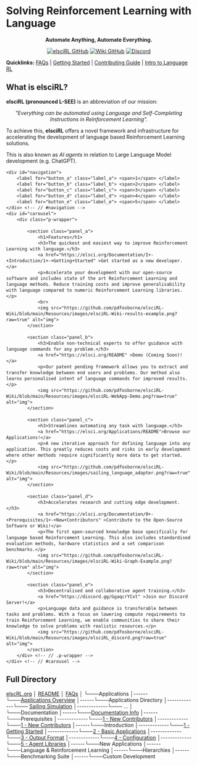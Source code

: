 # Solving Reinforcement Learning with Language

<div align="center">

**Automate Anything, Automate Everything.**

</div>

<div align="center">

<a href="https://github.com/pdfosborne/elsciRL">![elsciRL GitHub](https://img.shields.io/github/watchers/pdfosborne/elsciRL?style=for-the-badge&logo=github&label=elsciRL&link=https%3A%2F%2Fgithub.com%2Fpdfosborne%2FelsciRL)</a> <a href="https://github.com/pdfosborne/elsciRL-Wiki">![Wiki GitHub](https://img.shields.io/github/watchers/pdfosborne/elsciRL-Wiki?style=for-the-badge&logo=github&label=elsciRL-Wiki&link=https%3A%2F%2Fgithub.com%2Fpdfosborne%2FelsciRL-Wiki)</a> <a href="https://discord.gg/GgaqcrYCxt">![Discord](https://img.shields.io/discord/1310579689315893248?style=for-the-badge&logo=discord&label=Discord&link=https%3A%2F%2Fdiscord.com%2Fchannels%2F1184202186469683200%2F1184202186998173878)</a>

</div>

**Quicklinks:**  [FAQs](<./FAQs.md>) | [Getting Started](<./Documentation/I - Introduction/1 - Getting Started.md>) | [Contributing Guide](<./Documentation/0 - Prerequisites/1 - New Contributors.md>) | [Intro to Language RL](<./Documentation/III - Language RL/1 - Introduction to Language RL.md>)


## What is elsciRL?

**elsciRL (pronounced L-SEE)** is an abbreviation of our mission: 

<div align="center">
 <i>"Everything can be automated using Language and Self-Completing Instructions in Reinforcement Learning".</i>
</div>

To achieve this, **elsciRL** offers a novel framework and infrastructure for accelerating the development of language based Reinforcement Learning solutions.

This is also known as *AI agents* in relation to Large Language Model development (e.g. ChatGPT).

<div id="container"> <!-- // The following are html snippets used for the website but may not display well in raw markdown format, to view them please visit https://elsci.org. -->
    <input hidden type="radio" name="carousel-control" id="button_a" checked/>
    <input hidden type="radio" name="carousel-control" id="button_b"/>
    <input hidden type="radio" name="carousel-control" id="button_c"/>
    <input hidden type="radio" name="carousel-control" id="button_d"/>     
    <input hidden type="radio" name="carousel-control" id="button_e"/>        
            
    <div id="navigation">
        <label for="button_a" class="label_a"> <span>1</span> </label>
        <label for="button_b" class="label_b"> <span>2</span> </label>
        <label for="button_c" class="label_c"> <span>3</span> </label>
        <label for="button_d" class="label_d"> <span>4</span> </label>
        <label for="button_e" class="label_e"> <span>5</span> </label>
    </div> <!-- // #navigation -->       
    <div id="carousel">
        <div class="p-wrapper">
                    
            <section class="panel_a">
	            <h1>Features</h1>
                <h3>The quickest and easiest way to improve Reinforcement Learning with language.</h3>
                <a href="https://elsci.org/Documentation/I+-+Introduction/1+-+Getting+Started" >Get started as a new developer.</a>
                <p>Accelerate your development with our open-source software and includes state of the art Reinforcement Learning and language methods. Reduce training costs and improve generalisability with language compared to numeric Reinforcement Learning libraries.</p>
                <br>
				<img src="https://github.com/pdfosborne/elsciRL-Wiki/blob/main/Resources/images/elsciRL-Wiki-results-example.png?raw=true" alt="img">
            </section>
                    
            <section class="panel_b">
                <h3>Enable non-technical experts to offer guidance with language commands for any problem.</h3>
                <a href="https://elsci.org/README" >Demo (Coming Soon)!</a>
                <p>Our patent pending framework allows you to extract and transfer knowledge between end users and problems. Our method also learns personalised intent of language commands for improved results.</p>
                <img src="https://github.com/pdfosborne/elsciRL-Wiki/blob/main/Resources/images/elsciRL-WebApp-Demo.png?raw=true" alt="img">
            </section>
                    
            <section class="panel_c">
                <h3>Streamlines automating any task with language.</h3>
                <a href="https://elsci.org/Applications/README">Browse our Applications!</a>
                <p>A new iterative approach for defining language into any application. This greatly reduces costs and risks in early development where other methods require significantly more data to get started.</p>
                <img src="https://github.com/pdfosborne/elsciRL-Wiki/blob/main/Resources/images/sailing_language_adapter.png?raw=true" alt="img">
            </section>
                    
            <section class="panel_d">
                <h3>Accelerates research and cutting edge development.</h3>
                <a href="https://elsci.org/Documentation/0+-+Prerequisites/1+-+New+Contributors" >Contribute to the Open-Source Software or Wiki!</a>
                <p>The first open-sourced knowledge base specifically for language based Reinforcement Learning. This also includes standardised evaluation methods, hardware statistics and a set comparison benchmarks.</p>
                <img src="https://github.com/pdfosborne/elsciRL-Wiki/blob/main/Resources/images/elsciRL-Wiki-Graph-Example.png?raw=true" alt="img">
            </section>
            
            <section class="panel_e">
                <h3>Decentralised and collaborative agent training.</h3>
                <a href="https://discord.gg/GgaqcrYCxt" >Join our Discord Server!</a>
                <p>Language data and guidance is transferable between tasks and problems. With a focus on lowering compute requirements to train Reinforcement Learning, we enable communities to share their knowledge to solve problems with realistic resources.</p>
                <img src="https://github.com/pdfosborne/elsciRL-Wiki/blob/main/Resources/images/elsciRL_discord.png?raw=true" alt="img">
            </section>
        </div> <!-- // .p-wrapper -->
    </div> <!-- // #carousel -->            
            
    
            
            
    
</div> <!-- // #container -->


## Full Directory

<a href="https://elsci.org/" >elscRL.org</a> 
│   <a href="https://elsci.org/Readme   " >README</a> 
│   <a href="https://elsci.org/FAQs   " >FAQs</a> 
│
└───Applications
│------└───<a href="https://elsci.org/Applications/Applications+-+Overview" >Applications Overview</a>
│------└───Applications Directory
│-------------└─── <a href="https://elsci.org/Applications/Applications/2023-sailing-simulation" >Sailing Simulation</a>
│-------------└─── ...
│   
└───Documentation
│------└───<a href="https://elsci.org/Documentation/Documentation+-+Info" >Documentation Info</a>
│------└───Prerequisites
│-------------└───<a href="https://elsci.org/Applications/Documentation/0+-+-+-+Prerequisites/1+-=-+-+New+-+Contributors" >1 - New Contributors</a>
│-------------└───<a href="https://elsci.org/Applications/Documentation/0+-+-+-+Prerequisites/2+-=-+-+Introduction+-+to+-+Reinforcement+-+Learning" >1 - New Contributors</a>
│------└───Introduction
│-------------└───<a href="https://elsci.org/Applications/Documentation/1+-+-+-+Introduction/1+-=-+-+Getting+-+Started" >1 - Getting Started</a>
│-------------└───<a href="https://elsci.org/Applications/Documentation/1+-+-+-+Introduction/2+-=-+-+Basic+-+Applications" >2 - Basic Applications</a>
│-------------└───<a href="https://elsci.org/Applications/Documentation/1+-+-+-+Introduction/3+-=-+-+Output+-+Format" >3 - Output Format</a>
│-------------└───<a href="https://elsci.org/Applications/Documentation/1+-+-+-+Introduction/4+-=-+-+Configuration" >4 - Configuration</a>
│-------------└───<a href="https://elsci.org/Applications/Documentation/1+-+-+-+Introduction/5+-=-+-+Agent+-+Libraries" >5 - Agent Libraries</a>
│------└───New Applications
│------└───Language & Reinforcement Learning
│------└───Hierarchies
│------└───Benchmarking Suite
│------└───Custom Development

